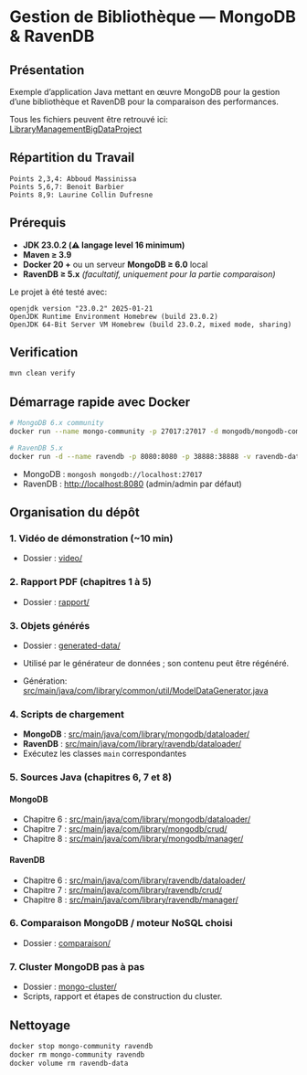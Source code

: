 # Gestion de Bibliothèque — MongoDB & RavenDB

## Présentation

Exemple d’application Java mettant en œuvre MongoDB pour la gestion d’une bibliothèque et RavenDB pour la comparaison des performances.

Tous les fichiers peuvent être retrouvé ici:
[LibraryManagementBigDataProject](https://github.com/exgael/LibraryManagementBigDataProject.git)


## Répartition du Travail
    Points 2,3,4: Abboud Massinissa
    Points 5,6,7: Benoit Barbier
    Points 8,9: Laurine Collin Dufresne

## Prérequis

* **JDK 23.0.2 (⚠️ langage level 16 minimum)**
* **Maven ≥  3.9**
* **Docker 20 +** ou un serveur **MongoDB ≥  6.0** local
* **RavenDB ≥  5.x** *(facultatif, uniquement pour la partie comparaison)*

Le projet à été testé avec:
```
openjdk version "23.0.2" 2025-01-21
OpenJDK Runtime Environment Homebrew (build 23.0.2)
OpenJDK 64-Bit Server VM Homebrew (build 23.0.2, mixed mode, sharing)
```

## Verification

```sh
mvn clean verify
```


## Démarrage rapide avec Docker

```bash
# MongoDB 6.x community
docker run --name mongo-community -p 27017:27017 -d mongodb/mongodb-community-server:latest

# RavenDB 5.x
docker run -d --name ravendb -p 8080:8080 -p 38888:38888 -v ravendb-data:/opt/RavenDB/Server/RavenData ravendb/ravendb:latest
```

* MongoDB : `mongosh mongodb://localhost:27017`
* RavenDB : [http://localhost:8080](http://localhost:8080) (admin/admin par défaut)

## Organisation du dépôt

### 1. Vidéo de démonstration (\~10 min)

* Dossier : [video/](https://github.com/exgael/LibraryManagementBigDataProject/tree/main/video)

### 2. Rapport PDF (chapitres 1 à 5)

* Dossier : [rapport/](https://github.com/exgael/LibraryManagementBigDataProject/tree/main/rapport)

### 3. Objets générés

* Dossier : [generated-data/](https://github.com/exgael/LibraryManagementBigDataProject/tree/main/generated-data)
* Utilisé par le générateur de données  ; son contenu peut être régénéré.

* Génération: [src/main/java/com/library/common/util/ModelDataGenerator.java](https://github.com/exgael/LibraryManagementBigDataProject/blob/main/src/main/java/com/library/common/util/ModelDataGenerator.java)

### 4. Scripts de chargement

* **MongoDB** : [src/main/java/com/library/mongodb/dataloader/](https://github.com/exgael/LibraryManagementBigDataProject/tree/main/src/main/java/com/library/mangodb/dataloader)
* **RavenDB** : [src/main/java/com/library/ravendb/dataloader/](https://github.com/exgael/LibraryManagementBigDataProject/tree/main/src/main/java/com/library/ravendb/dataloader)
* Exécutez les classes `main` correspondantes

### 5. Sources Java (chapitres 6, 7 et 8)

#### MongoDB

* Chapitre 6 : [src/main/java/com/library/mongodb/dataloader/](https://github.com/exgael/LibraryManagementBigDataProject/tree/main/src/main/java/com/library/mangodb/dataloader)
* Chapitre 7 : [src/main/java/com/library/mongodb/crud/](https://github.com/exgael/LibraryManagementBigDataProject/tree/main/src/main/java/com/library/mangodb/crud)
* Chapitre 8 : [src/main/java/com/library/mongodb/manager/](https://github.com/exgael/LibraryManagementBigDataProject/tree/main/src/main/java/com/library/mangodb/manager)

#### RavenDB

* Chapitre 6 : [src/main/java/com/library/ravendb/dataloader/](https://github.com/exgael/LibraryManagementBigDataProject/tree/main/src/main/java/com/library/ravendb/dataloader)
* Chapitre 7 : [src/main/java/com/library/ravendb/crud/](https://github.com/exgael/LibraryManagementBigDataProject/tree/main/src/main/java/com/library/ravendb/crud)
* Chapitre 8 : [src/main/java/com/library/ravendb/manager/](https://github.com/exgael/LibraryManagementBigDataProject/tree/main/src/main/java/com/library/mangodb/manager)

### 6. Comparaison MongoDB / moteur NoSQL choisi

* Dossier : [comparaison/](https://github.com/exgael/LibraryManagementBigDataProject/tree/main/comparaison)

### 7. Cluster MongoDB pas à pas

* Dossier : [mongo-cluster/](https://github.com/exgael/LibraryManagementBigDataProject/tree/main/mongo-cluster)
* Scripts, rapport et étapes de construction du cluster.

## Nettoyage

```bash
docker stop mongo-community ravendb
docker rm mongo-community ravendb
docker volume rm ravendb-data
```